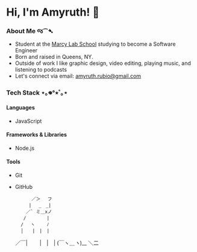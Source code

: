 # Hi, I'm Amyruth! 👋

### About Me જ⁀➴
- Student at the [Marcy Lab School](https://www.marcylabschool.org/) studying to become a Software Engineer
- Born and raised in Queens, NY.
- Outside of work I like graphic design, video editing, playing music, and listening to podcasts
- Let's connect via email: amyruth.rubio@gmail.com

### Tech Stack ⋆｡𖦹°⭒˚｡⋆

#### Languages
- JavaScript

#### Frameworks & Libraries
- Node.js

#### Tools
- Git
- GitHub


            ／＞　 フ
           | 　_　_| 
          ／` ミ＿xノ 
         /　　　　 |
        /　 ヽ　　 ﾉ
        │　　|　|　|
    ／￣|　　 |　|　|
    (￣ヽ＿_ヽ_)__
    ＼二